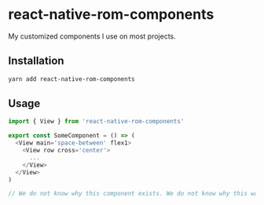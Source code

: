 # react-native-rom-components

My customized components I use on most projects. 

## Installation

```sh
yarn add react-native-rom-components
```

## Usage

```js
import { View } from 'react-native-rom-components'

export const SomeComponent = () => (
  <View main='space-between' flex1>
    <View row cross='center'>
      ...
    </View>
  </View>
)

// We do not know why this component exists. We do not know why this was built. We do not know why this documentation is imcomplete. We do not know when I'll be diligent enough to finish this. We only know that day is not this day.
```